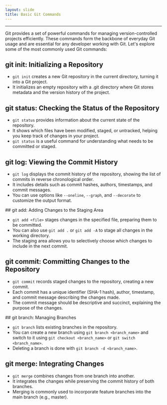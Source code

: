 ```yaml
---
layout: slide
title: Basic Git Commands
---
```


---

<section markdown="1">

Git provides a set of powerful commands for managing version-controlled projects efficiently. These commands form the backbone of everyday Git usage and are essential for any developer working with Git. Let's explore some of the most commonly used Git commands:

## git init: Initializing a Repository

- `git init` creates a new Git repository in the current directory, turning it into a Git project.
- It initializes an empty repository with a .git directory where Git stores metadata and the version history of the project.

## git status: Checking the Status of the Repository

- `git status` provides information about the current state of the repository.
- It shows which files have been modified, staged, or untracked, helping you keep track of changes in your project.
- `git status` is a useful command for understanding what needs to be committed or staged.

## git log: Viewing the Commit History

- `git log` displays the commit history of the repository, showing the list of commits in reverse chronological order.
- It includes details such as commit hashes, authors, timestamps, and commit messages.
- You can use options like `--oneline`, `--graph`, and `--decorate` to customize the output format.
</section>

<section markdown="1">
## git add: Adding Changes to the Staging Area

- `git add <file>` stages changes in the specified file, preparing them to be committed.
- You can also use `git add .` or `git add -A` to stage all changes in the working directory.
- The staging area allows you to selectively choose which changes to include in the next commit.

## git commit: Committing Changes to the Repository

- `git commit` records staged changes to the repository, creating a new commit.
- Each commit has a unique identifier (SHA-1 hash), author, timestamp, and commit message describing the changes made.
- The commit message should be descriptive and succinct, explaining the purpose of the changes.
</section>

<section markdown="1">
## git branch: Managing Branches

- `git branch` lists existing branches in the repository.
- You can create a new branch using `git branch <branch_name>` and switch to it using `git checkout <branch_name>` or `git switch <branch_name>`.
- Deleting a branch is done with `git branch -d <branch_name>`.

## git merge: Integrating Changes

- `git merge` combines changes from one branch into another.
- It integrates the changes while preserving the commit history of both branches.
- Merging is commonly used to incorporate feature branches into the main branch (e.g., master).
</section>

